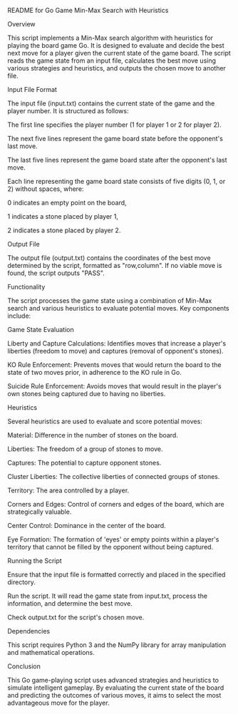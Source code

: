 README for Go Game Min-Max Search with Heuristics

Overview

This script implements a Min-Max search algorithm with heuristics for playing the board game Go. It is designed to evaluate and decide the best next move for a player given the current state of the game board. The script reads the game state from an input file, calculates the best move using various strategies and heuristics, and outputs the chosen move to another file.

Input File Format

The input file (input.txt) contains the current state of the game and the player number. It is structured as follows:


The first line specifies the player number (1 for player 1 or 2 for player 2).

The next five lines represent the game board state before the opponent's last move.

The last five lines represent the game board state after the opponent's last move.

Each line representing the game board state consists of five digits (0, 1, or 2) without spaces, where:

0 indicates an empty point on the board,

1 indicates a stone placed by player 1,

2 indicates a stone placed by player 2.

Output File

The output file (output.txt) contains the coordinates of the best move determined by the script, formatted as "row,column". If no viable move is found, the script outputs "PASS".


Functionality

The script processes the game state using a combination of Min-Max search and various heuristics to evaluate potential moves. Key components include:


Game State Evaluation

Liberty and Capture Calculations: Identifies moves that increase a player's liberties (freedom to move) and captures (removal of opponent's stones).

KO Rule Enforcement: Prevents moves that would return the board to the state of two moves prior, in adherence to the KO rule in Go.

Suicide Rule Enforcement: Avoids moves that would result in the player's own stones being captured due to having no liberties.

Heuristics

Several heuristics are used to evaluate and score potential moves:



Material: Difference in the number of stones on the board.

Liberties: The freedom of a group of stones to move.

Captures: The potential to capture opponent stones.

Cluster Liberties: The collective liberties of connected groups of stones.

Territory: The area controlled by a player.

Corners and Edges: Control of corners and edges of the board, which are strategically valuable.

Center Control: Dominance in the center of the board.

Eye Formation: The formation of 'eyes' or empty points within a player's territory that cannot be filled by the opponent without being captured.

Running the Script

Ensure that the input file is formatted correctly and placed in the specified directory.

Run the script. It will read the game state from input.txt, process the information, and determine the best move.

Check output.txt for the script's chosen move.

Dependencies

This script requires Python 3 and the NumPy library for array manipulation and mathematical operations.

Conclusion

This Go game-playing script uses advanced strategies and heuristics to simulate intelligent gameplay. By evaluating the current state of the board and predicting the outcomes of various moves, it aims to select the most advantageous move for the player.


